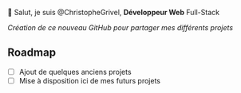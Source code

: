 👋 Salut, je suis @ChristopheGrivel, **Développeur Web** Full-Stack

*Création de ce nouveau GitHub pour partager mes différents projets*

## Roadmap
- [ ] Ajout de quelques anciens projets
- [ ] Mise à disposition ici de mes futurs projets
